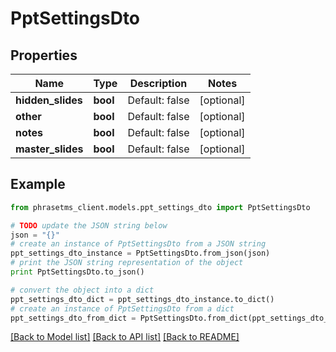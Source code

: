 # PptSettingsDto

## Properties

| Name              | Type     | Description    | Notes      |
| ----------------- | -------- | -------------- | ---------- |
| **hidden_slides** | **bool** | Default: false | [optional] |
| **other**         | **bool** | Default: false | [optional] |
| **notes**         | **bool** | Default: false | [optional] |
| **master_slides** | **bool** | Default: false | [optional] |

## Example

```python
from phrasetms_client.models.ppt_settings_dto import PptSettingsDto

# TODO update the JSON string below
json = "{}"
# create an instance of PptSettingsDto from a JSON string
ppt_settings_dto_instance = PptSettingsDto.from_json(json)
# print the JSON string representation of the object
print PptSettingsDto.to_json()

# convert the object into a dict
ppt_settings_dto_dict = ppt_settings_dto_instance.to_dict()
# create an instance of PptSettingsDto from a dict
ppt_settings_dto_from_dict = PptSettingsDto.from_dict(ppt_settings_dto_dict)
```

[[Back to Model list]](../README.md#documentation-for-models) [[Back to API list]](../README.md#documentation-for-api-endpoints) [[Back to README]](../README.md)
